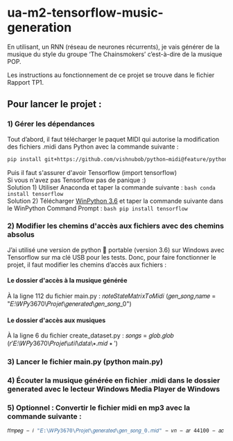 # ua-m2-tensorflow-music-generation
En utilisant, un RNN (réseau de neurones récurrents), je vais générer de la musique du style du groupe ‘The Chainsmokers’ c’est-à-dire de la musique POP.  

Les instructions au fonctionnement de ce projet se trouve dans le fichier Rapport TP1.

## Pour lancer le projet :
### 1) Gérer les dépendances 
Tout d’abord, il faut télécharger le paquet MIDI qui autorise la modification des fichiers .midi dans Python avec la commande suivante :  
```bash
pip install git+https://github.com/vishnubob/python−midi@feature/python3 
```  
Puis il faut s'assurer d'avoir Tensorflow (import tensorflow)  
Si vous n'avez pas Tensorflow pas de panique :)  
Solution 1) Utiliser Anaconda et taper la commande suivante : ```bash conda install tensorflow```   
Solution 2) Télécharger [WinPython 3.6](https://sourceforge.net/projects/winpython/files/WinPython_3.6/3.6.7.0/WinPython64-3.6.7.0Qt5.exe/download") et taper la commande suivante dans le WinPython Command Prompt : ```bash pip install tensorflow```  

### 2) Modifier les chemins d'accès aux fichiers avec des chemins absolus
J’ai utilisé une version de python 🐍  portable (version 3.6) sur Windows avec Tensorflow sur ma clé USB pour les tests. Donc, pour faire fonctionner le projet, il faut modifier les chemins d’accès aux fichiers :

#### Le dossier d'accès à la musique générée
À la ligne 112 du fichier main.py :  𝑛𝑜𝑡𝑒𝑆𝑡𝑎𝑡𝑒𝑀𝑎𝑡𝑟𝑖𝑥𝑇𝑜𝑀𝑖𝑑𝑖 (𝑔𝑒𝑛_𝑠𝑜𝑛𝑔,𝑛𝑎𝑚𝑒 = "𝐸:\𝑊𝑃𝑦3670\𝑃𝑟𝑜𝑗𝑒𝑡\𝑔𝑒𝑛𝑒𝑟𝑎𝑡𝑒𝑑\𝑔𝑒𝑛_𝑠𝑜𝑛𝑔_0")
#### Le dossier d'accès aux musiques 
À la ligne 6 du fichier create_dataset.py : 𝑠𝑜𝑛𝑔𝑠 = 𝑔𝑙𝑜𝑏.𝑔𝑙𝑜𝑏 (𝑟′𝐸:\𝑊𝑃𝑦3670\𝑃𝑟𝑜𝑗𝑒𝑡\𝑢𝑡𝑖𝑙\𝑑𝑎𝑡𝑎\∗.𝑚𝑖𝑑 ∗ ′) 

### 3) Lancer le fichier main.py (python main.py)

### 4) Écouter la musique générée en fichier .midi dans le dossier generated avec le lecteur Windows Media Player de Windows

### 5) Optionnel : Convertir le fichier midi en mp3 avec la commande suivante :
```bash
𝑓𝑓𝑚𝑝𝑒𝑔 − 𝑖 "𝐸:\𝑊𝑃𝑦3670\𝑃𝑟𝑜𝑗𝑒𝑡\𝑔𝑒𝑛𝑒𝑟𝑎𝑡𝑒𝑑\𝑔𝑒𝑛_𝑠𝑜𝑛𝑔_0.𝑚𝑖𝑑" − 𝑣𝑛 − 𝑎𝑟 44100 − 𝑎𝑐 2 − 𝑎𝑏 192𝑘 − 𝑓 𝑚𝑝3 "𝐸:\𝑊𝑃𝑦3670\𝑃𝑟𝑜𝑗𝑒𝑡\𝑔𝑒𝑛𝑒𝑟𝑎𝑡𝑒𝑑\𝑜𝑢𝑡𝑝𝑢𝑡.𝑚𝑝3"
```  
